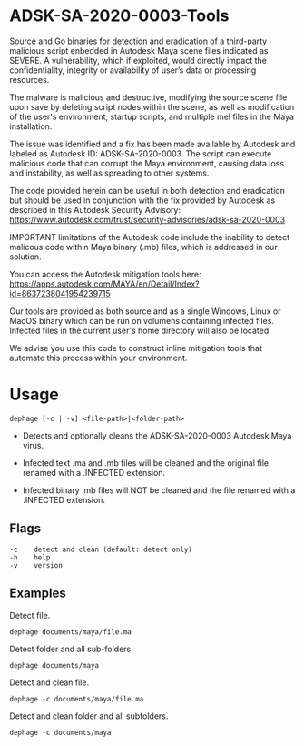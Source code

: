 # ADSK-SA-2020-0003-Tools

Source and Go binaries for detection and eradication of a third-party malicious script enbedded in Autodesk Maya scene files indicated as SEVERE.  A vulnerability, which if exploited, would directly impact the confidentiality, integrity or availability of user’s data or processing resources.

The malware is malicious and destructive, modifying the source scene file upon save by deleting script nodes within the scene, as well as modification of the user's environment, startup scripts, and multiple mel files in the Maya installation.

The issue was identified and a fix has been made available by Autodesk and labeled as Autodesk ID: ADSK-SA-2020-0003. The script can execute malicious code that can corrupt the Maya environment, causing data loss and instability, as well as spreading to other systems.

The code provided herein can be useful in both detection and eradication but should be used in conjunction with the fix provided by Autodesk as described in this Autodesk Security Advisory: https://www.autodesk.com/trust/security-advisories/adsk-sa-2020-0003

IMPORTANT limitations of the Autodesk code include the inability to detect malicous code within Maya binary (.mb) files, which is addressed in our solution.

You can access the Autodesk mitigation tools here: https://apps.autodesk.com/MAYA/en/Detail/Index?id=8637238041954239715

Our tools are provided as both source and as a single Windows, Linux or MacOS binary which can be run on volumens containing infected files.  Infected files in the current user's home directory will also be located.  

We advise you use this code to construct inline mitigation tools that automate this process within your environment.

# Usage

    dephage [-c | -v] <file-path>|<folder-path>

* Detects and optionally cleans the ADSK-SA-2020-0003 Autodesk Maya virus.

* Infected text .ma and .mb files will be cleaned and the original file
  renamed with a .INFECTED extension.

* Infected binary .mb files will NOT be cleaned and the file
  renamed with a .INFECTED extension.

## Flags

```
-c    detect and clean (default: detect only)
-h    help
-v    version
```

## Examples

Detect file.

    dephage documents/maya/file.ma
	    	
Detect folder and all sub-folders.

    dephage documents/maya
    
Detect and clean file.

    dephage -c documents/maya/file.ma
		
Detect and clean folder and all subfolders.

    dephage -c documents/maya
